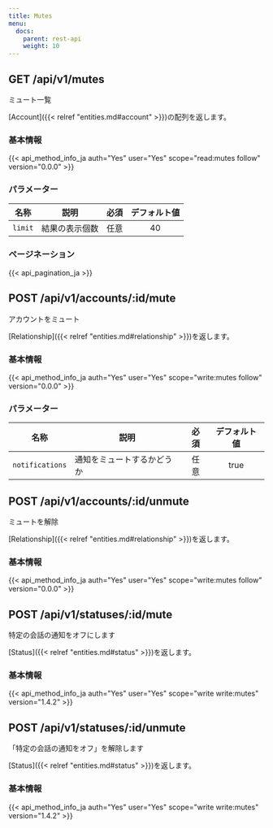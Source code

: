 ```yaml
---
title: Mutes
menu:
  docs:
    parent: rest-api
    weight: 10
---
```


## GET /api/v1/mutes

ミュート一覧

[Account]({{< relref "entities.md#account" >}})の配列を返します。

### 基本情報

{{< api_method_info_ja auth="Yes" user="Yes" scope="read:mutes follow" version="0.0.0" >}}

### パラメーター

|名称|説明|必須|デフォルト値|
|----|-----------|:------:|:-----:|
| `limit` | 結果の表示個数 | 任意 | 40 |

### ページネーション

{{< api_pagination_ja >}}

## POST /api/v1/accounts/:id/mute

アカウントをミュート

[Relationship]({{< relref "entities.md#relationship" >}})を返します。

### 基本情報

{{< api_method_info_ja auth="Yes" user="Yes" scope="write:mutes follow" version="0.0.0" >}}

### パラメーター

|名称|説明|必須|デフォルト値|
|----|-----------|:------:|:-----:|
| `notifications` | 通知をミュートするかどうか | 任意 | true |

## POST /api/v1/accounts/:id/unmute

ミュートを解除

[Relationship]({{< relref "entities.md#relationship" >}})を返します。

### 基本情報

{{< api_method_info_ja auth="Yes" user="Yes" scope="write:mutes follow" version="0.0.0" >}}

## POST /api/v1/statuses/:id/mute

特定の会話の通知をオフにします

[Status]({{< relref "entities.md#status" >}})を返します。

### 基本情報

{{< api_method_info_ja auth="Yes" user="Yes" scope="write write:mutes" version="1.4.2" >}}

## POST /api/v1/statuses/:id/unmute

「特定の会話の通知をオフ」を解除します

[Status]({{< relref "entities.md#status" >}})を返します。

### 基本情報

{{< api_method_info_ja auth="Yes" user="Yes" scope="write write:mutes" version="1.4.2" >}}

